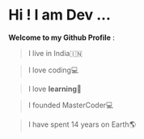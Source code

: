 # Hi ! I am Dev ...

**Welcome to my Github Profile** : 

  >I live in India🇮🇳 

  >I love coding💻

  >I love **learning**🏫

  >I founded MasterCoder💻


  >I have spent 14 years on Earth🌎




 

